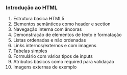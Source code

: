 ### Introdução ao HTML
1. Estrutura básica HTML5
2. Elementos semânticos como header e section
3. Navegação interna com âncoras
4. Demonstração de elementos de texto e formatação
5. Listas ordenadas e não ordenadas
6. Links internos/externos e com imagens
7. Tabelas simples
8. Formulário com vários tipos de inputs
9. Atributos básicos como required para validação
10. Imagens externas de exemplo
